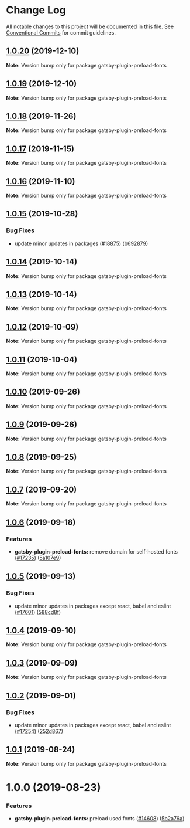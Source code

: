 # Change Log

All notable changes to this project will be documented in this file.
See [Conventional Commits](https://conventionalcommits.org) for commit guidelines.

## [1.0.20](https://github.com/gatsbyjs/gatsby/compare/gatsby-plugin-preload-fonts@1.0.18...gatsby-plugin-preload-fonts@1.0.20) (2019-12-10)

**Note:** Version bump only for package gatsby-plugin-preload-fonts

## [1.0.19](https://github.com/gatsbyjs/gatsby/compare/gatsby-plugin-preload-fonts@1.0.18...gatsby-plugin-preload-fonts@1.0.19) (2019-12-10)

**Note:** Version bump only for package gatsby-plugin-preload-fonts

## [1.0.18](https://github.com/gatsbyjs/gatsby/compare/gatsby-plugin-preload-fonts@1.0.17...gatsby-plugin-preload-fonts@1.0.18) (2019-11-26)

**Note:** Version bump only for package gatsby-plugin-preload-fonts

## [1.0.17](https://github.com/gatsbyjs/gatsby/compare/gatsby-plugin-preload-fonts@1.0.16...gatsby-plugin-preload-fonts@1.0.17) (2019-11-15)

**Note:** Version bump only for package gatsby-plugin-preload-fonts

## [1.0.16](https://github.com/gatsbyjs/gatsby/compare/gatsby-plugin-preload-fonts@1.0.15...gatsby-plugin-preload-fonts@1.0.16) (2019-11-10)

**Note:** Version bump only for package gatsby-plugin-preload-fonts

## [1.0.15](https://github.com/gatsbyjs/gatsby/compare/gatsby-plugin-preload-fonts@1.0.14...gatsby-plugin-preload-fonts@1.0.15) (2019-10-28)

### Bug Fixes

- update minor updates in packages ([#18875](https://github.com/gatsbyjs/gatsby/issues/18875)) ([b692879](https://github.com/gatsbyjs/gatsby/commit/b692879))

## [1.0.14](https://github.com/gatsbyjs/gatsby/compare/gatsby-plugin-preload-fonts@1.0.13...gatsby-plugin-preload-fonts@1.0.14) (2019-10-14)

**Note:** Version bump only for package gatsby-plugin-preload-fonts

## [1.0.13](https://github.com/gatsbyjs/gatsby/compare/gatsby-plugin-preload-fonts@1.0.12...gatsby-plugin-preload-fonts@1.0.13) (2019-10-14)

**Note:** Version bump only for package gatsby-plugin-preload-fonts

## [1.0.12](https://github.com/gatsbyjs/gatsby/compare/gatsby-plugin-preload-fonts@1.0.11...gatsby-plugin-preload-fonts@1.0.12) (2019-10-09)

**Note:** Version bump only for package gatsby-plugin-preload-fonts

## [1.0.11](https://github.com/gatsbyjs/gatsby/compare/gatsby-plugin-preload-fonts@1.0.10...gatsby-plugin-preload-fonts@1.0.11) (2019-10-04)

**Note:** Version bump only for package gatsby-plugin-preload-fonts

## [1.0.10](https://github.com/gatsbyjs/gatsby/compare/gatsby-plugin-preload-fonts@1.0.8...gatsby-plugin-preload-fonts@1.0.10) (2019-09-26)

**Note:** Version bump only for package gatsby-plugin-preload-fonts

## [1.0.9](https://github.com/gatsbyjs/gatsby/compare/gatsby-plugin-preload-fonts@1.0.8...gatsby-plugin-preload-fonts@1.0.9) (2019-09-26)

**Note:** Version bump only for package gatsby-plugin-preload-fonts

## [1.0.8](https://github.com/gatsbyjs/gatsby/compare/gatsby-plugin-preload-fonts@1.0.7...gatsby-plugin-preload-fonts@1.0.8) (2019-09-25)

**Note:** Version bump only for package gatsby-plugin-preload-fonts

## [1.0.7](https://github.com/gatsbyjs/gatsby/compare/gatsby-plugin-preload-fonts@1.0.6...gatsby-plugin-preload-fonts@1.0.7) (2019-09-20)

**Note:** Version bump only for package gatsby-plugin-preload-fonts

## [1.0.6](https://github.com/gatsbyjs/gatsby/compare/gatsby-plugin-preload-fonts@1.0.5...gatsby-plugin-preload-fonts@1.0.6) (2019-09-18)

### Features

- **gatsby-plugin-preload-fonts:** remove domain for self-hosted fonts ([#17235](https://github.com/gatsbyjs/gatsby/issues/17235)) ([5a107e9](https://github.com/gatsbyjs/gatsby/commit/5a107e9))

## [1.0.5](https://github.com/gatsbyjs/gatsby/compare/gatsby-plugin-preload-fonts@1.0.4...gatsby-plugin-preload-fonts@1.0.5) (2019-09-13)

### Bug Fixes

- update minor updates in packages except react, babel and eslint ([#17601](https://github.com/gatsbyjs/gatsby/issues/17601)) ([588cd8f](https://github.com/gatsbyjs/gatsby/commit/588cd8f))

## [1.0.4](https://github.com/gatsbyjs/gatsby/compare/gatsby-plugin-preload-fonts@1.0.3...gatsby-plugin-preload-fonts@1.0.4) (2019-09-10)

**Note:** Version bump only for package gatsby-plugin-preload-fonts

## [1.0.3](https://github.com/gatsbyjs/gatsby/compare/gatsby-plugin-preload-fonts@1.0.2...gatsby-plugin-preload-fonts@1.0.3) (2019-09-09)

**Note:** Version bump only for package gatsby-plugin-preload-fonts

## [1.0.2](https://github.com/gatsbyjs/gatsby/compare/gatsby-plugin-preload-fonts@1.0.1...gatsby-plugin-preload-fonts@1.0.2) (2019-09-01)

### Bug Fixes

- update minor updates in packages except react, babel and eslint ([#17254](https://github.com/gatsbyjs/gatsby/issues/17254)) ([252d867](https://github.com/gatsbyjs/gatsby/commit/252d867))

## [1.0.1](https://github.com/gatsbyjs/gatsby/compare/gatsby-plugin-preload-fonts@1.0.0...gatsby-plugin-preload-fonts@1.0.1) (2019-08-24)

**Note:** Version bump only for package gatsby-plugin-preload-fonts

# 1.0.0 (2019-08-23)

### Features

- **gatsby-plugin-preload-fonts:** preload used fonts ([#14608](https://github.com/gatsbyjs/gatsby/issues/14608)) ([5b2a76a](https://github.com/gatsbyjs/gatsby/commit/5b2a76a))
